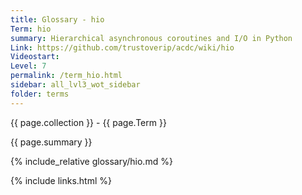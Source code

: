 ```yaml
---
title: Glossary - hio
Term: hio
summary: Hierarchical asynchronous coroutines and I/O in Python
Link: https://github.com/trustoverip/acdc/wiki/hio
Videostart: 
Level: 7
permalink: /term_hio.html
sidebar: all_lvl3_wot_sidebar
folder: terms
---
```


{{ page.collection }} - {{ page.Term }}

   {{ page.summary }}

{% include_relative glossary/hio.md %}

 {% include links.html %} 
